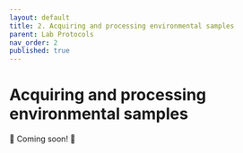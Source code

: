 ```yaml
---
layout: default
title: 2. Acquiring and processing environmental samples
parent: Lab Protocols
nav_order: 2
published: true
---
```



# Acquiring and processing environmental samples


🚧 Coming soon! 🚧